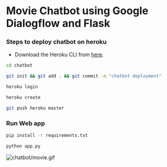 # Movie Chatbot using Google Dialogflow and Flask 

### Steps to deploy chatbot on heroku

- Download the Heroku CLI from [here](https://devcenter.heroku.com/articles/heroku-cli).
```bash 
cd chatbot
```

```bash
git init && git add . && git commit -m "chatbot deployment"
``` 
```bash
heroku login
```
```bash
heroku create 
```
```bash
git push heroku master
```

### Run Web app 
```bash 
pip install -r requirements.txt 
```

```bash 
python app.py
```

![chatbot/movie.gif](Web_app)